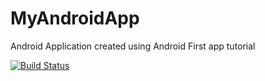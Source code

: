 # MyAndroidApp
Android Application created using Android First app tutorial

[![Build Status](https://app.bitrise.io/app/120fe4dc926c1f1c/status.svg?token=D9AhS48EWezSmf95v7q7gw&branch=master)](https://app.bitrise.io/app/120fe4dc926c1f1c)
